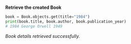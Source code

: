 **Retrieve the created Book**

```python
book = Book.objects.get(title="1984")
print(book.title, book.author, book.publication_year)
# 1984 George Orwell 1949
```
*Book details retrieved successfully.*